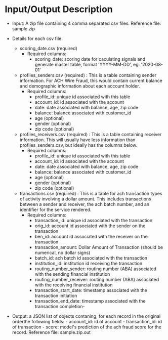 # Input/Output Description

- Input: A zip file containing 4 comma separated csv files. Reference file: sample.zip
- Details for each csv file:
    - scoring_date.csv (required)
        - Required columns:
            - scoring_date: scoring date for caculating signals and generate master table, format 'YYYY-MM-DD', eg: '2020-08-01'
    - profiles_senders.csv (required) : This is a table containing sender information. For ACH Wire Fraud, this would contain current balance and demographic information about each account holder.
        - Required columns: 
            - profile_id: unique id associated with this table
            - account_id: id associated with the account
            - date: date associated with balance, age, zip code
            - balance: balance associated with customer_id
            - age (optional)
            - gender (optional)
            - zip code (optional)
    - profiles_receivers.csv (required) : This is a table containing receiver information. This will usually have less information than profiles_senders.csv, but ideally has the columns below.
        - Required columns: 
            - profile_id: unique id associated with this table
            - account_id: id associated with the account
            - date: date associated with balance, age, zip code
            - balance: balance associated with customer_id
            - age (optional)
            - gender (optional)
            - zip code (optional)
    - transactions.csv (required) : This is a table for ach transaction types of activity involving a dollar amount. This includes transactions between a sender and receiver, the ach batch number, and an identifier for the service rendered.
        - Required columns: 
            - transaction_id: unique id associated with the transaction
            - orig_id: account id associated with the sender on the transaction
            - ben_id: account id associated with the receiver on the transaction
            - transaction_amount: Dollar Amount of Transaction (should be numerical, no dollar signs)
            - batch_id: ach batch id associated with the transaction
            - institution_id: institution id receiving the transaction
            - routing_number_sender: routing number (ABA) associated with the sending financial institution
            - routing_number_receiver: routing number (ABA) associated with the receiving financial institution
            - transaction_start_date: timestamp associated with the transaction initiation
            - transaction_end_date: timestamp associated with the transaction completion- 

- Output: a JSON list of objects contaning, for each record in the original orderthe following fields:
        - account_id: id of account
        - transaction_id: id of transaction
        - score:  model's prediction of the ach fraud score for the record.
  Reference file: sample.zip.out
